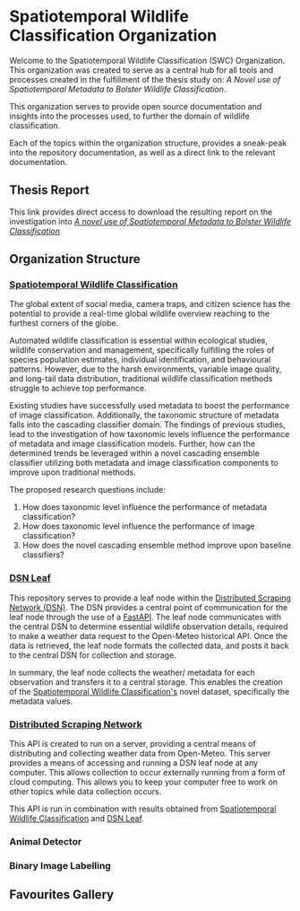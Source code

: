 # Spatiotemporal Wildlife Classification Organization

Welcome to the Spatiotemporal Wildlife Classification (SWC) Organization. 
This organization was created to serve as a central hub for all tools and processes created in the fulfillment of 
the thesis study on: _A Novel use of Spatiotemporal Metadata to Bolster Wildlife Classification_.

This organization serves to provide open source documentation and insights into the processes used, to further the 
domain of wildlife classification. 

Each of the topics within the organization structure, provides a sneak-peak into the repository documentation, as well 
as a direct link to the relevant documentation.

## Thesis Report
This link provides direct access to download the resulting report on the investigation into [_A novel use of Spatiotemporal Metadata to Bolster Wildlife Classification_](resources/spatiotemporal_wildlife_classification_draft_1_v_2.pdf)

## Organization Structure

### [Spatiotemporal Wildlife Classification](https://trav-d13.github.io/spatiotemporal_wildlife_classification/)
The global extent of social media, camera traps, and citizen science has the potential to provide 
a real-time global wildlife overview reaching to the furthest corners of the globe.

Automated wildlife classification is essential within ecological studies, wildlife conservation and management, 
specifically fulfilling the roles of species population estimates, individual identification, and behavioural patterns.
However, due to the harsh environments, variable image quality, and long-tail data distribution, traditional 
wildlife classification methods struggle to achieve top performance. 

Existing studies have successfully used metadata to boost the performance of image classification. 
Additionally, the taxonomic structure of metadata falls into the cascading classifier domain. 
The findings of previous studies, lead to the investigation of how taxonomic levels influence the performance 
of metadata and image classification models. Further, how can the determined trends be leveraged within a novel 
cascading ensemble classifier utilizing both metadata and image classification components to improve upon traditional 
methods.

The proposed research questions include:

1. How does taxonomic level influence the performance of metadata classification?
2. How does taxonomic level influence the performance of image classification?
3. How does the novel cascading ensemble method improve upon baseline classifiers?

### [DSN Leaf](https://spatiotemporal-wildlife-classification.github.io/DSN-Leaf/)
This repository serves to provide a leaf node within the [Distributed Scraping Network (DSN)](https://spatiotemporal-wildlife-classification.github.io/Distributed-Scraping-Network/). 
The DSN provides a central point of communication for the leaf node through the use of a [FastAPI](https://fastapi.tiangolo.com/).
The leaf node communicates with the central DSN to determine essential wildlife observation details, 
required to make a weather data request to the Open-Meteo historical API. Once the data is retrieved, the leaf node formats the collected data, and posts it back to the central DSN for collection and storage. 

In summary, the leaf node collects the weather/ metadata for each observation and transfers it to a central storage. 
This enables the creation of the [Spatiotemporal Wildlife Classification's]((https://trav-d13.github.io/spatiotemporal_wildlife_classification/)) novel dataset, specifically the metadata values.

### [Distributed Scraping Network](https://spatiotemporal-wildlife-classification.github.io/Distributed-Scraping-Network/)
This API is created to run on a server, providing a central means of distributing and collecting weather data from
Open-Meteo. 
This server provides a means of accessing and running a DSN leaf node at any computer. 
This allows collection to occur externally running from a form of cloud computing. 
This allows you to keep your computer free to work on other topics while data collection occurs.

This API is run in combination with results obtained from [Spatiotemporal Wildlife Classification](https://trav-d13.github.io/spatiotemporal_wildlife_classification/) and [DSN Leaf](https://spatiotemporal-wildlife-classification.github.io/DSN-Leaf/).

### Animal Detector

### Binary Image Labelling

## Favourites Gallery 

